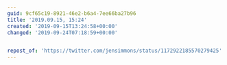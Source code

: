 ```yaml
---
guid: 9cf65c19-8921-46e2-b6a4-7ee66ba27b96
title: '2019.09.15, 15:24'
created: '2019-09-15T13:24:58+00:00'
changed: '2019-09-24T07:18:59+00:00'


repost_of: 'https://twitter.com/jensimmons/status/1172922185570279425'
---
```


